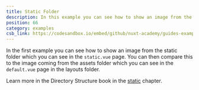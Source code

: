 ```yaml
---
title: Static Folder
description: In this example you can see how to show an image from the static folder
position: 66
category: examples
csb_link: https://codesandbox.io/embed/github/nuxt-academy/guides-examples/tree/master/04_directory_structure/13_static
---
```


In the first example you can see how to show an image from the static folder which you can see in the `static.vue` page. You can then compare this to the image coming from the assets folder which you can see in the `default.vue` page in the layouts folder.

<base-alert type="next">

Learn more in the Directory Structure book in the [static](/guides/directory-structure/static) chapter.

</base-alert>

<code-sandbox :src="csb_link"></code-sandbox>
